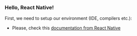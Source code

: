 ### Hello, React Native!
First, we need to setup our environment (IDE, compilers etc.):

- Please, check this [documentation from React Native](https://reactnative.dev/docs/environment-setup)
